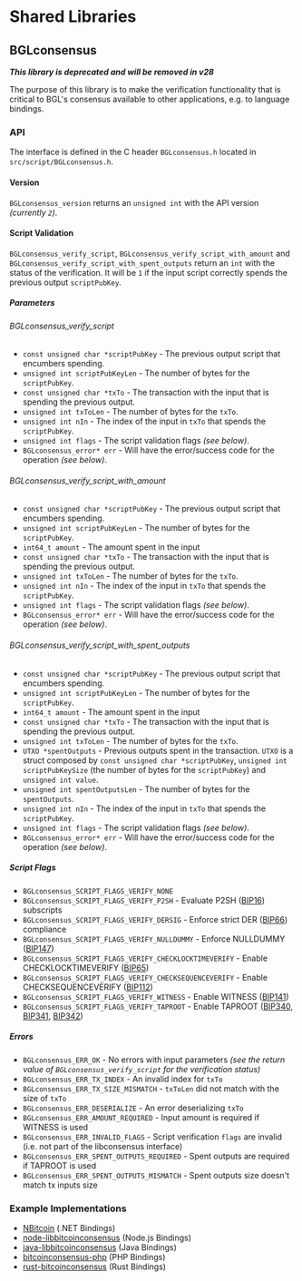 Shared Libraries
================

## BGLconsensus
***This library is deprecated and will be removed in v28***

The purpose of this library is to make the verification functionality that is critical to BGL's consensus available to other applications, e.g. to language bindings.

### API

The interface is defined in the C header `BGLconsensus.h` located in `src/script/BGLconsensus.h`.

#### Version

`BGLconsensus_version` returns an `unsigned int` with the API version *(currently `2`)*.

#### Script Validation

`BGLconsensus_verify_script`, `BGLconsensus_verify_script_with_amount` and `BGLconsensus_verify_script_with_spent_outputs` return an `int` with the status of the verification. It will be `1` if the input script correctly spends the previous output `scriptPubKey`.

##### Parameters
###### BGLconsensus_verify_script
- `const unsigned char *scriptPubKey` - The previous output script that encumbers spending.
- `unsigned int scriptPubKeyLen` - The number of bytes for the `scriptPubKey`.
- `const unsigned char *txTo` - The transaction with the input that is spending the previous output.
- `unsigned int txToLen` - The number of bytes for the `txTo`.
- `unsigned int nIn` - The index of the input in `txTo` that spends the `scriptPubKey`.
- `unsigned int flags` - The script validation flags *(see below)*.
- `BGLconsensus_error* err` - Will have the error/success code for the operation *(see below)*.

###### BGLconsensus_verify_script_with_amount
- `const unsigned char *scriptPubKey` - The previous output script that encumbers spending.
- `unsigned int scriptPubKeyLen` - The number of bytes for the `scriptPubKey`.
- `int64_t amount` - The amount spent in the input
- `const unsigned char *txTo` - The transaction with the input that is spending the previous output.
- `unsigned int txToLen` - The number of bytes for the `txTo`.
- `unsigned int nIn` - The index of the input in `txTo` that spends the `scriptPubKey`.
- `unsigned int flags` - The script validation flags *(see below)*.
- `BGLconsensus_error* err` - Will have the error/success code for the operation *(see below)*.

###### BGLconsensus_verify_script_with_spent_outputs
- `const unsigned char *scriptPubKey` - The previous output script that encumbers spending.
- `unsigned int scriptPubKeyLen` - The number of bytes for the `scriptPubKey`.
- `int64_t amount` - The amount spent in the input
- `const unsigned char *txTo` - The transaction with the input that is spending the previous output.
- `unsigned int txToLen` - The number of bytes for the `txTo`.
- `UTXO *spentOutputs` - Previous outputs spent in the transaction. `UTXO` is a struct composed by `const unsigned char *scriptPubKey`, `unsigned int scriptPubKeySize` (the number of bytes for the `scriptPubKey`) and `unsigned int value`.
- `unsigned int spentOutputsLen` - The number of bytes for the `spentOutputs`.
- `unsigned int nIn` - The index of the input in `txTo` that spends the `scriptPubKey`.
- `unsigned int flags` - The script validation flags *(see below)*.
- `BGLconsensus_error* err` - Will have the error/success code for the operation *(see below)*.

##### Script Flags
- `BGLconsensus_SCRIPT_FLAGS_VERIFY_NONE`
- `BGLconsensus_SCRIPT_FLAGS_VERIFY_P2SH` - Evaluate P2SH ([BIP16](https://github.com/bitcoin/bips/blob/master/bip-0016.mediawiki)) subscripts
- `BGLconsensus_SCRIPT_FLAGS_VERIFY_DERSIG` - Enforce strict DER ([BIP66](https://github.com/bitcoin/bips/blob/master/bip-0066.mediawiki)) compliance
- `BGLconsensus_SCRIPT_FLAGS_VERIFY_NULLDUMMY` - Enforce NULLDUMMY ([BIP147](https://github.com/bitcoin/bips/blob/master/bip-0147.mediawiki))
- `BGLconsensus_SCRIPT_FLAGS_VERIFY_CHECKLOCKTIMEVERIFY` - Enable CHECKLOCKTIMEVERIFY ([BIP65](https://github.com/bitcoin/bips/blob/master/bip-0065.mediawiki))
- `BGLconsensus_SCRIPT_FLAGS_VERIFY_CHECKSEQUENCEVERIFY` - Enable CHECKSEQUENCEVERIFY ([BIP112](https://github.com/bitcoin/bips/blob/master/bip-0112.mediawiki))
- `BGLconsensus_SCRIPT_FLAGS_VERIFY_WITNESS` - Enable WITNESS ([BIP141](https://github.com/bitcoin/bips/blob/master/bip-0141.mediawiki))
- `BGLconsensus_SCRIPT_FLAGS_VERIFY_TAPROOT` - Enable TAPROOT ([BIP340](https://github.com/bitcoin/bips/blob/master/bip-0340.mediawiki), [BIP341](https://github.com/bitcoin/bips/blob/master/bip-0341.mediawiki), [BIP342](https://github.com/bitcoin/bips/blob/master/bip-0342.mediawiki))

##### Errors
- `BGLconsensus_ERR_OK` - No errors with input parameters *(see the return value of `BGLconsensus_verify_script` for the verification status)*
- `BGLconsensus_ERR_TX_INDEX` - An invalid index for `txTo`
- `BGLconsensus_ERR_TX_SIZE_MISMATCH` - `txToLen` did not match with the size of `txTo`
- `BGLconsensus_ERR_DESERIALIZE` - An error deserializing `txTo`
- `BGLconsensus_ERR_AMOUNT_REQUIRED` - Input amount is required if WITNESS is used
- `BGLconsensus_ERR_INVALID_FLAGS` - Script verification `flags` are invalid (i.e. not part of the libconsensus interface)
- `BGLconsensus_ERR_SPENT_OUTPUTS_REQUIRED` - Spent outputs are required if TAPROOT is used
- `BGLconsensus_ERR_SPENT_OUTPUTS_MISMATCH` - Spent outputs size doesn't match tx inputs size

### Example Implementations
- [NBitcoin](https://github.com/MetacoSA/NBitcoin/blob/5e1055cd7c4186dee4227c344af8892aea54faec/NBitcoin/Script.cs#L979-#L1031) (.NET Bindings)
- [node-libbitcoinconsensus](https://github.com/bitpay/node-libbitcoinconsensus) (Node.js Bindings)
- [java-libbitcoinconsensus](https://github.com/dexX7/java-libbitcoinconsensus) (Java Bindings)
- [bitcoinconsensus-php](https://github.com/Bit-Wasp/bitcoinconsensus-php) (PHP Bindings)
- [rust-bitcoinconsensus](https://github.com/rust-bitcoin/rust-bitcoinconsensus) (Rust Bindings)
